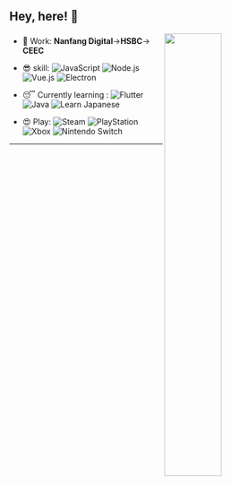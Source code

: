 ## Hey, here! :wave:

[<img align="right" width="45%" src="https://github-readme-stats.vercel.app/api?username=pilipala233&show_icons=true&count_private=true&hide=prs&theme=default_repocard">]((https://metrics.lecoq.io/ouuan?template=classic))

### 
- 🤡 Work: **Nanfang Digital**->**HSBC**-> **CEEC**

- 😎 skill:
  ![JavaScript](https://img.shields.io/badge/-JavaScript-F7DF1E?style=flat&logo=javascript&logoColor=black)
  ![Node.js](https://img.shields.io/badge/-Node.js-339933?style=flat&logo=node.js&logoColor=white)
  ![Vue.js](https://img.shields.io/badge/-Vue.js-4FC08D?style=flat&logo=vuedotjs&logoColor=white)
  ![Electron](https://img.shields.io/badge/-Electron-47848F?style=flat&logo=electron&logoColor=white)
- 😴 Currently learning :
  ![Flutter](https://img.shields.io/badge/-Flutter-02569B?style=flat&logo=flutter&logoColor=white)
  ![Java](https://img.shields.io/badge/Java-007396?style=flat)
  ![Learn Japanese](https://img.shields.io/badge/-Learn%20Japanese-ff69b4?style=flat)

- 😍 Play:
  ![Steam](https://img.shields.io/badge/-Steam-000000?style=flat&logo=steam&logoColor=white)
  ![PlayStation](https://img.shields.io/badge/-PlayStation-003791?style=flat&logo=playstation&logoColor=white)
  ![Xbox](https://img.shields.io/badge/-Xbox-107C10?style=flat&logo=xbox&logoColor=white)
  ![Nintendo Switch](https://img.shields.io/badge/-Nintendo%20Switch-E60012?style=flat&logo=nintendoswitch&logoColor=white)


---






